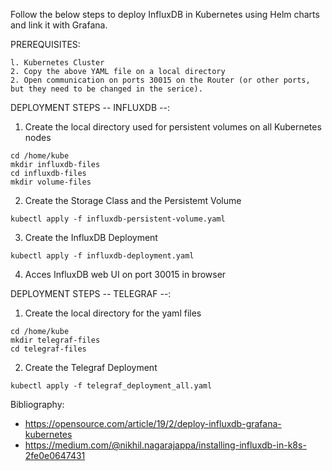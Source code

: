 Follow the below steps to deploy InfluxDB in Kubernetes using Helm charts and link it with Grafana.

PREREQUISITES:

    l. Kubernetes Cluster
    2. Copy the above YAML file on a local directory
    2. Open communication on ports 30015 on the Router (or other ports, but they need to be changed in the serice).

DEPLOYMENT STEPS -- INFLUXDB --:

  1. Create the local directory used for persistent volumes on all Kubernetes nodes

    cd /home/kube
    mkdir influxdb-files
    cd influxdb-files
    mkdir volume-files
    
  2. Create the Storage Class and the Persistemt Volume
     
    kubectl apply -f influxdb-persistent-volume.yaml
   
  3. Create the InfluxDB Deployment

    kubectl apply -f influxdb-deployment.yaml

  4. Acces InfluxDB web UI on port 30015 in browser


DEPLOYMENT STEPS -- TELEGRAF --:

  1. Create the local directory for the yaml files

    cd /home/kube
    mkdir telegraf-files
    cd telegraf-files
    
  2. Create the Telegraf Deployment
     
    kubectl apply -f telegraf_deployment_all.yaml

Bibliography:
  - https://opensource.com/article/19/2/deploy-influxdb-grafana-kubernetes
  - https://medium.com/@nikhil.nagarajappa/installing-influxdb-in-k8s-2fe0e0647431
